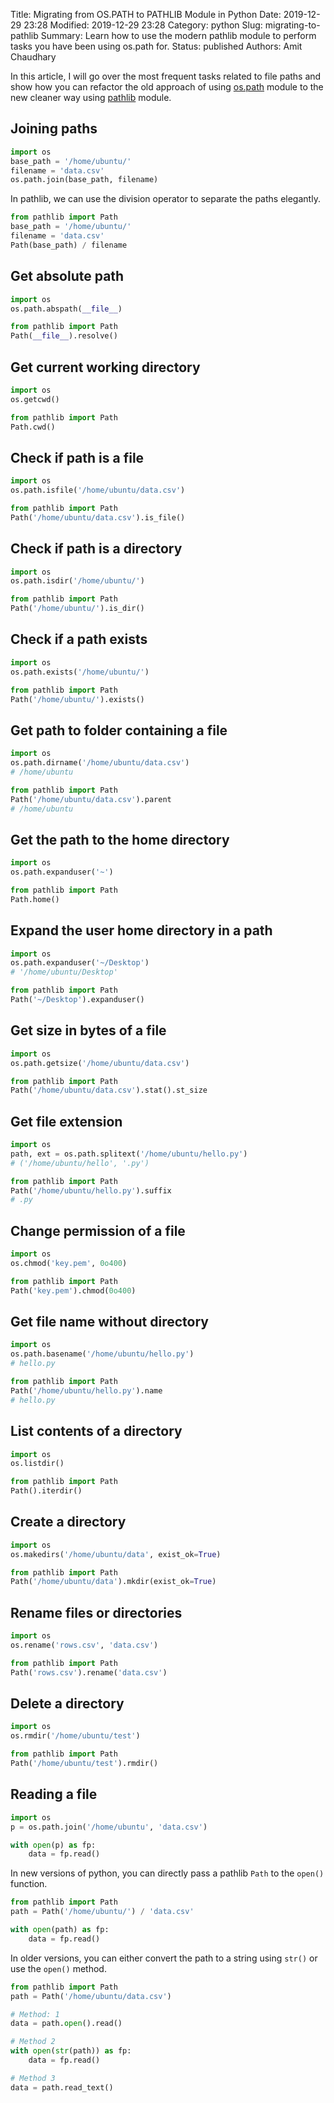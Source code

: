 Title: Migrating from OS.PATH to PATHLIB Module in Python
Date: 2019-12-29 23:28
Modified: 2019-12-29 23:28
Category: python
Slug: migrating-to-pathlib
Summary: Learn how to use the modern pathlib module to perform tasks you have been using os.path for.
Status: published
Authors: Amit Chaudhary

In this article, I will go over the most frequent tasks related to file paths and show how you can refactor the old approach of using [os.path](https://docs.python.org/3/library/os.path.html) module to the new cleaner way using [pathlib](https://docs.python.org/3/library/pathlib.html) module.

## Joining paths
```python
import os
base_path = '/home/ubuntu/'
filename = 'data.csv'
os.path.join(base_path, filename)
```
In pathlib, we can use the division operator to separate the paths elegantly.
```python
from pathlib import Path
base_path = '/home/ubuntu/'
filename = 'data.csv'
Path(base_path) / filename
```

## Get absolute path
```python
import os
os.path.abspath(__file__)
```

```python
from pathlib import Path
Path(__file__).resolve()
```

## Get current working directory
```python
import os
os.getcwd()
```
```python
from pathlib import Path
Path.cwd()
```

## Check if path is a file
```python
import os
os.path.isfile('/home/ubuntu/data.csv')
```

```python
from pathlib import Path
Path('/home/ubuntu/data.csv').is_file()
```

## Check if path is a directory
```python
import os
os.path.isdir('/home/ubuntu/')
```

```python
from pathlib import Path
Path('/home/ubuntu/').is_dir()
```

## Check if a path exists
```python
import os
os.path.exists('/home/ubuntu/')
```

```python
from pathlib import Path
Path('/home/ubuntu/').exists()
```

## Get path to folder containing a file
```python
import os
os.path.dirname('/home/ubuntu/data.csv')
# /home/ubuntu
```

```python
from pathlib import Path
Path('/home/ubuntu/data.csv').parent
# /home/ubuntu
```

## Get the path to the home directory
```python
import os
os.path.expanduser('~')
```

```python
from pathlib import Path
Path.home()
```

## Expand the user home directory in a path
```python
import os
os.path.expanduser('~/Desktop')
# '/home/ubuntu/Desktop'
```
```python
from pathlib import Path
Path('~/Desktop').expanduser()
```

## Get size in bytes of a file
```python
import os
os.path.getsize('/home/ubuntu/data.csv')
```

```python
from pathlib import Path
Path('/home/ubuntu/data.csv').stat().st_size
```

## Get file extension
```python
import os
path, ext = os.path.splitext('/home/ubuntu/hello.py')
# ('/home/ubuntu/hello', '.py')
```

```python
from pathlib import Path
Path('/home/ubuntu/hello.py').suffix
# .py
```

## Change permission of a file
```python
import os
os.chmod('key.pem', 0o400)
```

```python
from pathlib import Path
Path('key.pem').chmod(0o400)
```

## Get file name without directory
```python
import os
os.path.basename('/home/ubuntu/hello.py')
# hello.py
```
```python
from pathlib import Path
Path('/home/ubuntu/hello.py').name
# hello.py
```

## List contents of a directory
```python
import os
os.listdir()
```

```python
from pathlib import Path
Path().iterdir()
```

## Create a directory
```python
import os
os.makedirs('/home/ubuntu/data', exist_ok=True)
```

```python
from pathlib import Path
Path('/home/ubuntu/data').mkdir(exist_ok=True)
```

## Rename files or directories
```python
import os
os.rename('rows.csv', 'data.csv')
```

```python
from pathlib import Path
Path('rows.csv').rename('data.csv')
```

## Delete a directory
```python
import os
os.rmdir('/home/ubuntu/test')
```

```python
from pathlib import Path
Path('/home/ubuntu/test').rmdir()
```

## Reading a file
```python
import os
p = os.path.join('/home/ubuntu', 'data.csv')

with open(p) as fp:
    data = fp.read()
```
In new versions of python, you can directly pass a pathlib `Path` to the `open()` function.
```python
from pathlib import Path
path = Path('/home/ubuntu/') / 'data.csv'

with open(path) as fp:
    data = fp.read()
```

In older versions, you can either convert the path to a string using `str()` or use the `open()` method.
```python
from pathlib import Path
path = Path('/home/ubuntu/data.csv')

# Method: 1
data = path.open().read()

# Method 2
with open(str(path)) as fp:
    data = fp.read()

# Method 3
data = path.read_text()
```
